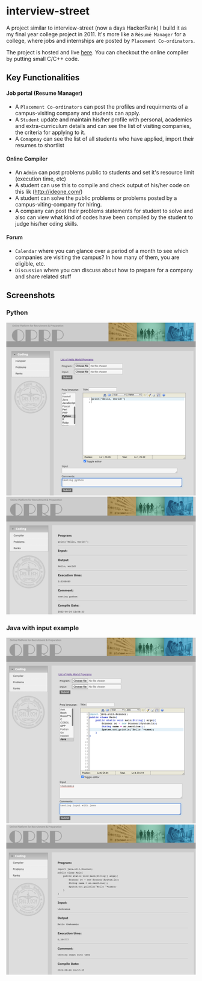# interview-street
A project similar to interview-street (now a days HackerRank) I build it as my final year college project in 2011. It's more like a `Résumé Manager` for a college, where jobs and internships are posted by `Placement Co-ordinators`.

The project is hosted and live [here](https://www.thekosmix.com/online_compiler/index.php). You can checkout the online compiler by putting small C/C++ code.

## Key Functionalities
#### Job portal (Resume Manager)
- A `Placement Co-ordinators` can post the profiles and requirments of a campus-visiting company and students can apply.
- A `Student` update and maintain his/her profile with personal, academics and extra-curriculum details and can see the list of visiting companies, the criteria for applying to it.
- A `Comapnay` can see the list of all students who have applied, import their resumes to shortlist
 

#### Online Compiler
- An `Admin` can post problems public to students and set it's resource limit (execution time, etc)
- A student can use this to compile and check output of his/her code on this lik (http://ideone.com/)
- A student can solve the public problems or problems posted by a campus-viting-company for hiring. 
- A company can post their problems statements for student to solve and also can view what kind of codes have been compiled by the student to judge his/her cding skills.
 

#### Forum
- `Calendar` where you can glance over a period of a month to see which companies are visiting the campus? In how many of them, you are eligible, etc.
- `Discussion` where you can discuss about how to prepare for a company and share related stuff

## Screenshots
### Python

  ![Python Code](screen_shots/python_code.png)
  ![Python Output](screen_shots/python_output.png)
  
### Java with input example

  ![Java Code](screen_shots/java_code.png)
  ![Java Output](screen_shots/java_output.png)